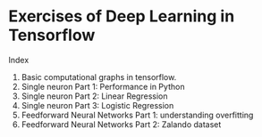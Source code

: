 # Exercises of Deep Learning in Tensorflow

Index

1) Basic computational graphs in tensorflow.
2) Single neuron Part 1: Performance in Python
3) Single neuron Part 2: Linear Regression
4) Single neuron Part 3: Logistic Regression
5) Feedforward Neural Networks Part 1: understanding overfitting
5) Feedforward Neural Networks Part 2: Zalando dataset
